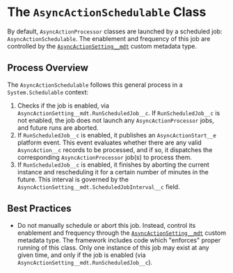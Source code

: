 # The `AsyncActionSchedulable` Class

By default, `AsyncActionProcessor` classes are launched by a scheduled job: `AsyncActionSchedulable`. The enablement and frequency of this job are controlled by the [`AsyncActionSetting__mdt`](/docs/SETTINGS.md) custom metadata type.

## Process Overview

The `AsyncActionSchedulable` follows this general process in a `System.Schedulable` context:

1. Checks if the job is enabled, via `AsyncActionSetting__mdt.RunScheduledJob__c`. If `RunScheduledJob__c` is not enabled, the job does not launch any `AsyncActionProcessor` jobs, and future runs are aborted.
2. If `RunScheduledJob__c` is enabled, it publishes an `AsyncActionStart__e` platform event. This event evaluates whether there are any valid `AsyncAction__c` records to be processed, and if so, it dispatches the corresponding `AsyncActionProcessor` job(s) to process them.
3. If `RunScheduledJob__c` is enabled, it finishes by aborting the current instance and rescheduling it for a certain number of minutes in the future. This interval is governed by the `AsyncActionSetting__mdt.ScheduledJobInterval__c` field.

## Best Practices

-   Do not manually schedule or abort this job. Instead, control its enablement and frequency through the [`AsyncActionSetting__mdt`](/docs/SETTINGS.md) custom metadata type. The framework includes code which "enforces" proper running of this class. Only one instance of this job may exist at any given time, and only if the job is enabled (via `AsyncActionSetting__mdt.RunScheduledJob__c`).
